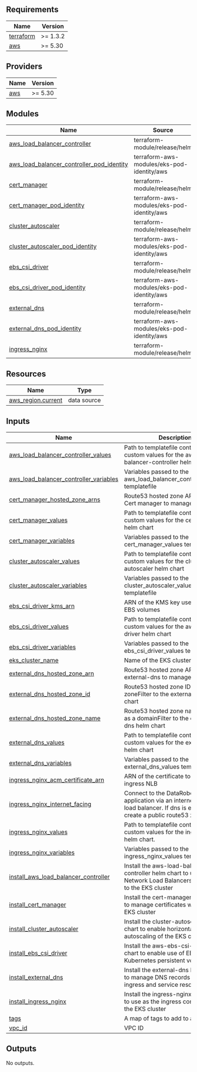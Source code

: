 <!-- BEGIN_TF_DOCS -->
## Requirements

| Name | Version |
|------|---------|
| <a name="requirement_terraform"></a> [terraform](#requirement\_terraform) | >= 1.3.2 |
| <a name="requirement_aws"></a> [aws](#requirement\_aws) | >= 5.30 |

## Providers

| Name | Version |
|------|---------|
| <a name="provider_aws"></a> [aws](#provider\_aws) | >= 5.30 |

## Modules

| Name | Source | Version |
|------|--------|---------|
| <a name="module_aws_load_balancer_controller"></a> [aws\_load\_balancer\_controller](#module\_aws\_load\_balancer\_controller) | terraform-module/release/helm | ~> 2.0 |
| <a name="module_aws_load_balancer_controller_pod_identity"></a> [aws\_load\_balancer\_controller\_pod\_identity](#module\_aws\_load\_balancer\_controller\_pod\_identity) | terraform-aws-modules/eks-pod-identity/aws | ~> 1.0 |
| <a name="module_cert_manager"></a> [cert\_manager](#module\_cert\_manager) | terraform-module/release/helm | ~> 2.0 |
| <a name="module_cert_manager_pod_identity"></a> [cert\_manager\_pod\_identity](#module\_cert\_manager\_pod\_identity) | terraform-aws-modules/eks-pod-identity/aws | ~> 1.0 |
| <a name="module_cluster_autoscaler"></a> [cluster\_autoscaler](#module\_cluster\_autoscaler) | terraform-module/release/helm | ~> 2.0 |
| <a name="module_cluster_autoscaler_pod_identity"></a> [cluster\_autoscaler\_pod\_identity](#module\_cluster\_autoscaler\_pod\_identity) | terraform-aws-modules/eks-pod-identity/aws | ~> 1.0 |
| <a name="module_ebs_csi_driver"></a> [ebs\_csi\_driver](#module\_ebs\_csi\_driver) | terraform-module/release/helm | 2.8.1 |
| <a name="module_ebs_csi_driver_pod_identity"></a> [ebs\_csi\_driver\_pod\_identity](#module\_ebs\_csi\_driver\_pod\_identity) | terraform-aws-modules/eks-pod-identity/aws | ~> 1.0 |
| <a name="module_external_dns"></a> [external\_dns](#module\_external\_dns) | terraform-module/release/helm | ~> 2.0 |
| <a name="module_external_dns_pod_identity"></a> [external\_dns\_pod\_identity](#module\_external\_dns\_pod\_identity) | terraform-aws-modules/eks-pod-identity/aws | ~> 1.0 |
| <a name="module_ingress_nginx"></a> [ingress\_nginx](#module\_ingress\_nginx) | terraform-module/release/helm | ~> 2.0 |

## Resources

| Name | Type |
|------|------|
| [aws_region.current](https://registry.terraform.io/providers/hashicorp/aws/latest/docs/data-sources/region) | data source |

## Inputs

| Name | Description | Type | Default | Required |
|------|-------------|------|---------|:--------:|
| <a name="input_aws_load_balancer_controller_values"></a> [aws\_load\_balancer\_controller\_values](#input\_aws\_load\_balancer\_controller\_values) | Path to templatefile containing custom values for the aws-load-balancer-controller helm chart | `string` | `""` | no |
| <a name="input_aws_load_balancer_controller_variables"></a> [aws\_load\_balancer\_controller\_variables](#input\_aws\_load\_balancer\_controller\_variables) | Variables passed to the aws\_load\_balancer\_controller\_values templatefile | `map(string)` | `{}` | no |
| <a name="input_cert_manager_hosted_zone_arns"></a> [cert\_manager\_hosted\_zone\_arns](#input\_cert\_manager\_hosted\_zone\_arns) | Route53 hosted zone ARNs to allow Cert manager to manage records | `list(string)` | `[]` | no |
| <a name="input_cert_manager_values"></a> [cert\_manager\_values](#input\_cert\_manager\_values) | Path to templatefile containing custom values for the cert-manager helm chart | `string` | `""` | no |
| <a name="input_cert_manager_variables"></a> [cert\_manager\_variables](#input\_cert\_manager\_variables) | Variables passed to the cert\_manager\_values templatefile | `map(string)` | `{}` | no |
| <a name="input_cluster_autoscaler_values"></a> [cluster\_autoscaler\_values](#input\_cluster\_autoscaler\_values) | Path to templatefile containing custom values for the cluster-autoscaler helm chart | `string` | `""` | no |
| <a name="input_cluster_autoscaler_variables"></a> [cluster\_autoscaler\_variables](#input\_cluster\_autoscaler\_variables) | Variables passed to the cluster\_autoscaler\_values templatefile | `map(string)` | `{}` | no |
| <a name="input_ebs_csi_driver_kms_arn"></a> [ebs\_csi\_driver\_kms\_arn](#input\_ebs\_csi\_driver\_kms\_arn) | ARN of the KMS key used to encrypt EBS volumes | `string` | n/a | yes |
| <a name="input_ebs_csi_driver_values"></a> [ebs\_csi\_driver\_values](#input\_ebs\_csi\_driver\_values) | Path to templatefile containing custom values for the aws-ebs-csi-driver helm chart | `string` | `""` | no |
| <a name="input_ebs_csi_driver_variables"></a> [ebs\_csi\_driver\_variables](#input\_ebs\_csi\_driver\_variables) | Variables passed to the ebs\_csi\_driver\_values templatefile | `map(string)` | `{}` | no |
| <a name="input_eks_cluster_name"></a> [eks\_cluster\_name](#input\_eks\_cluster\_name) | Name of the EKS cluster | `string` | n/a | yes |
| <a name="input_external_dns_hosted_zone_arn"></a> [external\_dns\_hosted\_zone\_arn](#input\_external\_dns\_hosted\_zone\_arn) | Route53 hosted zone ARN to allow external-dns to manage records | `string` | `""` | no |
| <a name="input_external_dns_hosted_zone_id"></a> [external\_dns\_hosted\_zone\_id](#input\_external\_dns\_hosted\_zone\_id) | Route53 hosted zone ID to pass as a zoneFilter to the external-dns helm chart | `string` | `""` | no |
| <a name="input_external_dns_hosted_zone_name"></a> [external\_dns\_hosted\_zone\_name](#input\_external\_dns\_hosted\_zone\_name) | Route53 hosted zone name to pass as a domainFilter to the external-dns helm chart | `string` | `""` | no |
| <a name="input_external_dns_values"></a> [external\_dns\_values](#input\_external\_dns\_values) | Path to templatefile containing custom values for the external-dns helm chart | `string` | `""` | no |
| <a name="input_external_dns_variables"></a> [external\_dns\_variables](#input\_external\_dns\_variables) | Variables passed to the external\_dns\_values templatefile | `map(string)` | `{}` | no |
| <a name="input_ingress_nginx_acm_certificate_arn"></a> [ingress\_nginx\_acm\_certificate\_arn](#input\_ingress\_nginx\_acm\_certificate\_arn) | ARN of the certificate to use with the ingress NLB | `string` | n/a | yes |
| <a name="input_ingress_nginx_internet_facing"></a> [ingress\_nginx\_internet\_facing](#input\_ingress\_nginx\_internet\_facing) | Connect to the DataRobot application via an internet-facing load balancer. If dns is enabled, create a public route53 zone | `bool` | `true` | no |
| <a name="input_ingress_nginx_values"></a> [ingress\_nginx\_values](#input\_ingress\_nginx\_values) | Path to templatefile containing custom values for the ingress-nginx helm chart. | `string` | `""` | no |
| <a name="input_ingress_nginx_variables"></a> [ingress\_nginx\_variables](#input\_ingress\_nginx\_variables) | Variables passed to the ingress\_nginx\_values templatefile | `map(string)` | `{}` | no |
| <a name="input_install_aws_load_balancer_controller"></a> [install\_aws\_load\_balancer\_controller](#input\_install\_aws\_load\_balancer\_controller) | Install the aws-load-balancer-controller helm chart to use AWS Network Load Balancers as ingress to the EKS cluster | `bool` | `true` | no |
| <a name="input_install_cert_manager"></a> [install\_cert\_manager](#input\_install\_cert\_manager) | Install the cert-manager helm chart to manage certificates within the EKS cluster | `bool` | `true` | no |
| <a name="input_install_cluster_autoscaler"></a> [install\_cluster\_autoscaler](#input\_install\_cluster\_autoscaler) | Install the cluster-autoscaler helm chart to enable horizontal autoscaling of the EKS cluster nodes | `bool` | `true` | no |
| <a name="input_install_ebs_csi_driver"></a> [install\_ebs\_csi\_driver](#input\_install\_ebs\_csi\_driver) | Install the aws-ebs-csi-driver helm chart to enable use of EBS for Kubernetes persistent volumes | `bool` | `true` | no |
| <a name="input_install_external_dns"></a> [install\_external\_dns](#input\_install\_external\_dns) | Install the external-dns helm chart to manage DNS records for EKS ingress and service resources | `bool` | `true` | no |
| <a name="input_install_ingress_nginx"></a> [install\_ingress\_nginx](#input\_install\_ingress\_nginx) | Install the ingress-nginx helm chart to use as the ingress controller for the EKS cluster | `bool` | `true` | no |
| <a name="input_tags"></a> [tags](#input\_tags) | A map of tags to add to all resources | `map(string)` | n/a | yes |
| <a name="input_vpc_id"></a> [vpc\_id](#input\_vpc\_id) | VPC ID | `string` | n/a | yes |

## Outputs

No outputs.
<!-- END_TF_DOCS -->
